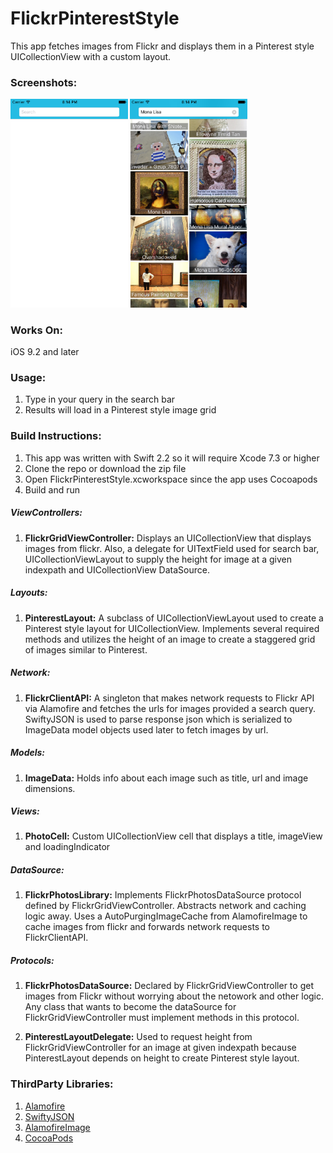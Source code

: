 # FlickrPinterestStyle
This app fetches images from Flickr and displays them in a Pinterest style UICollectionView with a custom layout.

### Screenshots:
<img src="FlickrPinterestStyle/Screenshots/Home.png?" alt="alt text" width="187.5" height="333.5">
<img src="FlickrPinterestStyle/Screenshots/Search.png?" alt="alt text" width="187.5" height="333.5">

### Works On:
iOS 9.2 and later

### Usage:
1. Type in your query in the search bar
2. Results will load in a Pinterest style image grid

### Build Instructions:
1.  This app was written with Swift 2.2 so it will require Xcode 7.3 or higher
2.  Clone the repo or download the zip file
3.  Open FlickrPinterestStyle.xcworkspace since the app uses Cocoapods
4.  Build and run

##### ViewControllers:
1. **FlickrGridViewController:**  Displays an UICollectionView that displays images from flickr.  Also, a delegate for UITextField used for search bar, UICollectionViewLayout to supply the height for image at a given indexpath and UICollectionView DataSource.

##### Layouts:
1. **PinterestLayout:**  A subclass of UICollectionViewLayout used to create a Pinterest style layout for UICollectionView.  Implements several required methods and utilizes the height of an image to create a staggered grid of images similar to Pinterest.

##### Network:
1. **FlickrClientAPI:** A singleton that makes network requests to Flickr API via Alamofire and fetches the urls for images provided a search query.  SwiftyJSON is used to parse response json which is serialized to ImageData model objects used later to fetch images by url.

##### Models:
1. **ImageData:** Holds info about each image such as title, url and image dimensions.  

##### Views:
1. **PhotoCell:**  Custom UICollectionView cell that displays a title, imageView and loadingIndicator

##### DataSource:
1. **FlickrPhotosLibrary:**  Implements FlickrPhotosDataSource protocol defined by FlickrGridViewController.  Abstracts network and caching logic away.  Uses a AutoPurgingImageCache from AlamofireImage to cache images from flickr and forwards network requests to FlickrClientAPI.

##### Protocols:
1. **FlickrPhotosDataSource:** Declared by FlickrGridViewController to get images from Flickr without worrying about the netowork and other logic.  Any class that wants to become the dataSource for FlickrGridViewController must implement methods in this protocol.

2. **PinterestLayoutDelegate:**  Used to request height from FlickrGridViewController for an image at given indexpath because PinterestLayout depends on height to create Pinterest style layout.







### ThirdParty Libraries:
1. [Alamofire](https://github.com/Alamofire/Alamofire)
2. [SwiftyJSON](https://github.com/SwiftyJSON/SwiftyJSON)
3. [AlamofireImage](https://github.com/Alamofire/AlamofireImage)
4. [CocoaPods](https://github.com/CocoaPods/CocoaPods)
